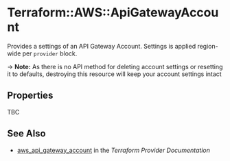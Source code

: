 # Terraform::AWS::ApiGatewayAccount

Provides a settings of an API Gateway Account. Settings is applied region-wide per `provider` block.

-> **Note:** As there is no API method for deleting account settings or resetting it to defaults, destroying this resource will keep your account settings intact

## Properties

TBC

## See Also

* [aws_api_gateway_account](https://www.terraform.io/docs/providers/aws/r/api_gateway_account.html) in the _Terraform Provider Documentation_